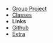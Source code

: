- [Group Project](PROJECTS/First-post.md)
- [Classes](PROJECTS/Informatics)
- **Links**
- [Github](https://github.com/SlimTux/School)
- [Extra](https://gigachad.mataroa.blog) 


